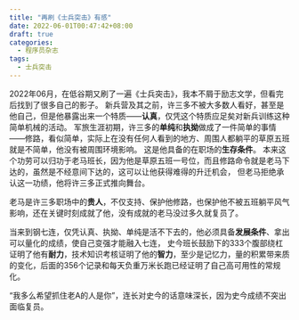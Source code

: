 ```yaml
---
title: "再刷《士兵突击》有感"
date: 2022-06-01T00:47:42+08:00
draft: true
categories:
  - 程序员杂志
tags:
  - 士兵突击
---
```


2022年06月，在低谷期又刷了一遍《士兵突击》，我本不屑于励志文学，但看完后找到了很多自己的影子。
新兵营及其之前，许三多不被大多数人看好，甚至是他自己，但是他暴露出来一个特质——**认真**，仅凭这个特质应足矣对新兵训练这种简单机械的活动。
军旅生涯初期，许三多的**单纯**和**执拗**做成了一件简单的事情——修路，看似简单，实际上在没有任何人看到的地方、周围人都躺平的草原五班就是不简单，他没有被周围环境影响。
这是他具备的在职场的**生存条件**。
本来这个功劳可以归功于老马班长，因为他是草原五班一号位，而且修路命令就是老马下达的，虽然是不经意间下达的，这可以让他获得难得的升迁机会，
但老马拒绝承认这一功绩，他将许三多正式推向舞台。

老马是许三多职场中的**贵人**，不仅支持、保护他修路，也保护他不被五班躺平风气影响，还在关键时刻成就了他，没有成就的老马没过多久就复员了。

当来到钢七连，仅凭认真、执拗、单纯是活不下去的，他必须具备**发展条件**、拿出可以量化的成绩，使自己变强才能融入七连，
史今班长鼓励下的333个腹部绕杠证明了他有**耐力**，技术知识考核证明了他的**智力**，至少是记忆力，量的积累带来质的变化，后面的356个记录和每天负重万米长跑已经证明了自己高可用性的常规化。

“我多么希望抓住老A的人是你”，连长对史今的话意味深长，因为史今成绩不突出面临复员。
